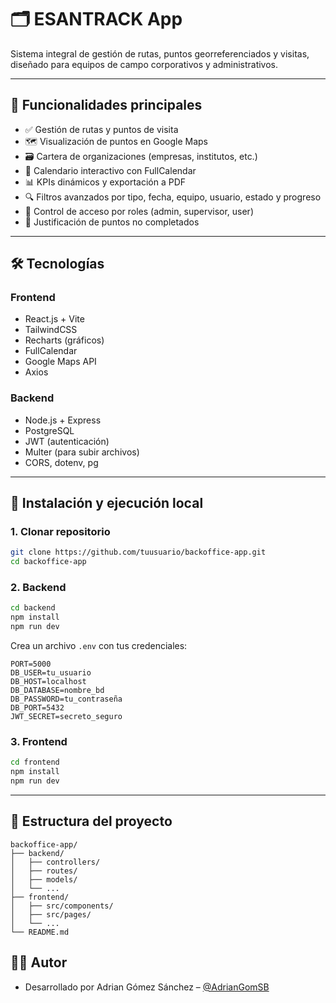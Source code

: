 
# 🗂️ ESANTRACK App

Sistema integral de gestión de rutas, puntos georreferenciados y visitas, diseñado para equipos de campo corporativos y administrativos.

---

## 📌 Funcionalidades principales

- ✅ Gestión de rutas y puntos de visita
- 🗺️ Visualización de puntos en Google Maps
- 🗃️ Cartera de organizaciones (empresas, institutos, etc.)
- 📅 Calendario interactivo con FullCalendar
- 📊 KPIs dinámicos y exportación a PDF
- 🔍 Filtros avanzados por tipo, fecha, equipo, usuario, estado y progreso
- 🔐 Control de acceso por roles (admin, supervisor, user)
- 🧠 Justificación de puntos no completados

---

## 🛠️ Tecnologías

### Frontend
- React.js + Vite
- TailwindCSS
- Recharts (gráficos)
- FullCalendar
- Google Maps API
- Axios

### Backend
- Node.js + Express
- PostgreSQL
- JWT (autenticación)
- Multer (para subir archivos)
- CORS, dotenv, pg

---

## 🚀 Instalación y ejecución local

### 1. Clonar repositorio

```bash
git clone https://github.com/tuusuario/backoffice-app.git
cd backoffice-app
```

### 2. Backend

```bash
cd backend
npm install
npm run dev
```

Crea un archivo `.env` con tus credenciales:

```
PORT=5000
DB_USER=tu_usuario
DB_HOST=localhost
DB_DATABASE=nombre_bd
DB_PASSWORD=tu_contraseña
DB_PORT=5432
JWT_SECRET=secreto_seguro
```

### 3. Frontend

```bash
cd frontend
npm install
npm run dev
```

---

## 📂 Estructura del proyecto

```
backoffice-app/
├── backend/
│   ├── controllers/
│   ├── routes/
│   ├── models/
│   └── ...
├── frontend/
│   ├── src/components/
│   ├── src/pages/
│   └── ...
└── README.md
```
## 👨‍💻 Autor

- Desarrollado por Adrian Gómez Sánchez – [@AdrianGomSB](https://github.com/AdrianGomSB)
